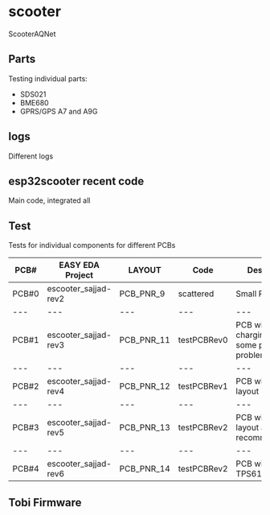 # scooter
ScooterAQNet


## Parts
Testing individual parts:

* SDS021
* BME680
* GPRS/GPS A7 and A9G

## logs
Different logs

## esp32scooter recent code
Main code, integrated all


## Test
Tests for individual components for different PCBs

				
PCB# | EASY EDA Project | LAYOUT | Code | Description 
--- | --- | --- | --- |--- 
PCB#0 | escooter_sajjad-rev2 | PCB_PNR_9 | scattered | Small PCB 
--- | --- | --- | --- |--- 
PCB#1 | escooter_sajjad-rev3 | PCB_PNR_11 | testPCBRev0 | PCB with charging, have some pins problem	
--- | --- | --- | --- |--- 
PCB#2 | escooter_sajjad-rev4 | PCB_PNR_12 | testPCBRev1 | PCB with re-layout 
--- | --- | --- | --- |--- 
PCB#3 | escooter_sajjad-rev5 | PCB_PNR_13 | testPCBRev2 | PCB with further layout as per TI recommendations
--- | --- | --- | --- |--- 
PCB#4 | escooter_sajjad-rev6 | PCB_PNR_14 | testPCBRev2 | PCB with TPS61023


## Tobi Firmware